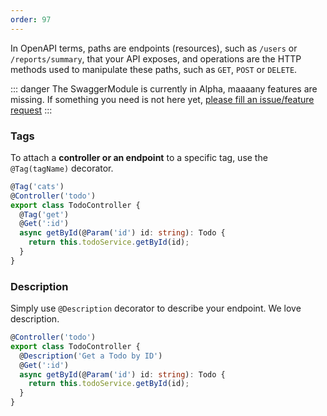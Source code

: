 ```yaml
---
order: 97
---
```



In OpenAPI terms, paths are endpoints (resources), such as `/users` or `/reports/summary`, that your API exposes, and operations are the HTTP methods used to manipulate these paths, such as `GET`, `POST` or `DELETE`.


::: danger
The SwaggerModule is currently in Alpha, maaaany features are missing. If something you need is not here yet, [please fill an issue/feature request](https://github.com/Savory/Danet-Swagger/issues)
:::


### Tags

To attach a **controller or an endpoint** to a specific tag, use the `@Tag(tagName)` decorator.

```typescript
@Tag('cats')
@Controller('todo')
export class TodoController {
  @Tag('get')
  @Get(':id')
  async getById(@Param('id') id: string): Todo {
    return this.todoService.getById(id);
  }
}
```

### Description

Simply use `@Description` decorator to describe your endpoint. We love description.

```typescript
@Controller('todo')
export class TodoController {
  @Description('Get a Todo by ID')
  @Get(':id')
  async getById(@Param('id') id: string): Todo {
    return this.todoService.getById(id);
  }
}
``````